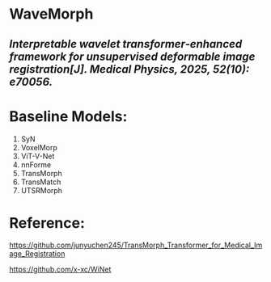 # WaveMorph

## _Interpretable wavelet transformer‐enhanced framework for unsupervised deformable image registration[J]. Medical Physics, 2025, 52(10): e70056._

# Baseline Models:
1. SyN
2. VoxelMorp
3. ViT-V-Net
4. nnForme
5. TransMorph 
6. TransMatch 
7. UTSRMorph





# Reference:
https://github.com/junyuchen245/TransMorph_Transformer_for_Medical_Image_Registration

https://github.com/x-xc/WiNet
